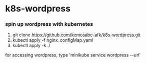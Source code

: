 # k8s-wordpress

### spin up wordpress with kubernetes

1. git clone https://github.com/kemosabe-afk/k8s-wordpress.git
2. kubectl apply -f nginx_configMap.yaml
3. kubectl apply -k ./

for accessing wordpress, type 'minikube service wordpress --url'

